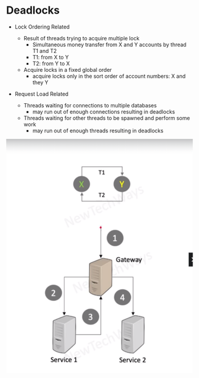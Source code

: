 # Deadlocks

- Lock Ordering Related
  - Result of threads trying to acquire multiple lock
    - Simultaneous money transfer from X and Y accounts by thread T1 and T2
    - T1: from X to Y
    - T2: from Y to X
  - Acquire locks in a fixed global order
    - acquire locks only in the sort order of account numbers: X and they Y


- Request Load Related
  - Threads waiting for connections to multiple databases
    - may run out of enough connections resulting in deadlocks
  - Threads waiting for other threads to be spawned and perform some work
    - may run out of enough threads resulting in deadlocks


![Alt text](image-26.png)